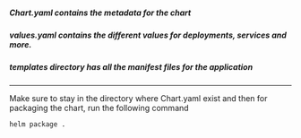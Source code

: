 ##### Chart.yaml contains the metadata for the chart
##### values.yaml contains the different values for deployments, services and more.
##### templates directory has all the manifest files for the application

--- 

Make sure to stay in the directory where Chart.yaml exist and then for packaging the chart, run the following command
```
helm package .
```

